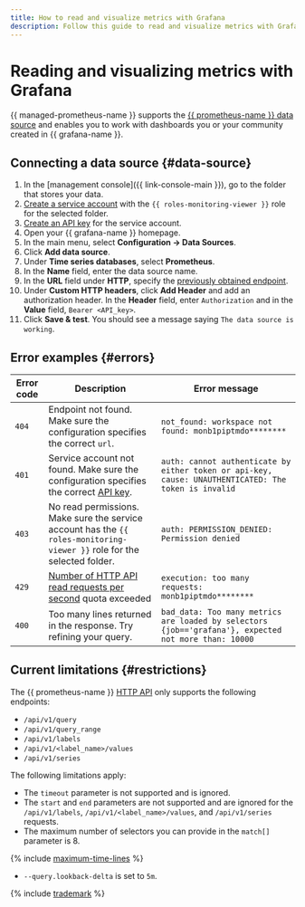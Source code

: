 ```yaml
---
title: How to read and visualize metrics with Grafana
description: Follow this guide to read and visualize metrics with Grafana.
---
```


# Reading and visualizing metrics with Grafana

{{ managed-prometheus-name }} supports the [{{ prometheus-name }} data source](https://grafana.com/docs/grafana/latest/datasources/prometheus/) and enables you to work with dashboards you or your community created in {{ grafana-name }}.

## Connecting a data source {#data-source}

1. In the [management console]({{ link-console-main }}), go to the folder that stores your data.
1. [Create a service account](../../../../iam/operations/sa/create.md) with the `{{ roles-monitoring-viewer }}` role for the selected folder.
1. [Create an API key](../../../../iam/operations/authentication/manage-api-keys.md#create-api-key) for the service account.
1. Open your {{ grafana-name }} homepage.
1. In the main menu, select **Configuration → Data Sources**.
1. Click **Add data source**.
1. Under **Time series databases**, select **Prometheus**.
1. In the **Name** field, enter the data source name. 
1. In the **URL** field under **HTTP**, specify the [previously obtained endpoint](../index.md#access).
1. Under **Custom HTTP headers**, click **Add Header** and add an authorization header. In the **Header** field, enter `Authorization` and in the **Value** field, `Bearer <API_key>`.
1. Click **Save & test**. You should see a message saying `The data source is working`.

## Error examples {#errors}

| Error code | Description | Error message |
|----|----|----|
| `404` | Endpoint not found. Make sure the configuration specifies the correct `url`. | ```not_found: workspace not found: monb1piptmdo********``` |
| `401` | Service account not found. Make sure the configuration specifies the correct [API key](../../../../iam/concepts/authorization/api-key.md). | ```auth: cannot authenticate by either token or api-key, cause: UNAUTHENTICATED: The token is invalid``` |
| `403` | No read permissions. Make sure the service account has the `{{ roles-monitoring-viewer }}` role for the selected folder. | ```auth: PERMISSION_DENIED: Permission denied```|
| `429` | [Number of HTTP API read requests per second](../index.md#limits) quota exceeded | ```execution: too many requests: monb1piptmdo********``` |
| `400` | Too many lines returned in the response. Try refining your query. | ```bad_data: Too many metrics are loaded by selectors {job=='grafana'}, expected not more than: 10000``` |

## Current limitations {#restrictions}

The {{ prometheus-name }} [HTTP API](https://prometheus.io/docs/prometheus/latest/querying/api/) only supports the following endpoints:

* `/api/v1/query`
* `/api/v1/query_range`
* `/api/v1/labels`
* `/api/v1/<label_name>/values`
* `/api/v1/series`

The following limitations apply:
* The `timeout` parameter is not supported and is ignored.
* The `start` and `end` parameters are not supported and are ignored for the `/api/v1/labels`, `/api/v1/<label_name>/values`, and `/api/v1/series` requests.
* The maximum number of selectors you can provide in the `match[]` parameter is 8.

{% include [maximum-time-lines](../../../../_includes/monitoring/maximum-time-lines.md) %}

* `--query.lookback-delta` is set to `5m`.

{% include [trademark](../../../../_includes/monitoring/trademark.md) %}
